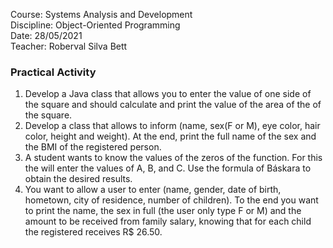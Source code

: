 Course: Systems Analysis and Development <br>
Discipline: Object-Oriented Programming <br>
Date: 28/05/2021 <br>
Teacher: Roberval Silva Bett

### Practical Activity

1. Develop a Java class that allows you to enter the value of one side of the square and should calculate and print the
   value of the area of the of the square.
2. Develop a class that allows to inform (name, sex(F or M), eye color, hair color, height and weight). At the end, 
   print the full name of the sex and the BMI of the registered person.
3. A student wants to know the values of the zeros of the function. For this the will enter the values of A, B, and C.
   Use the formula of Báskara to obtain the desired results.
4. You want to allow a user to enter (name, gender, date of birth, hometown, city of residence, number of children). 
   To the end you want to print the name, the sex in full (the user only type F or M) and the amount to be received
   from family salary, knowing that for each child the registered receives R$ 26.50.